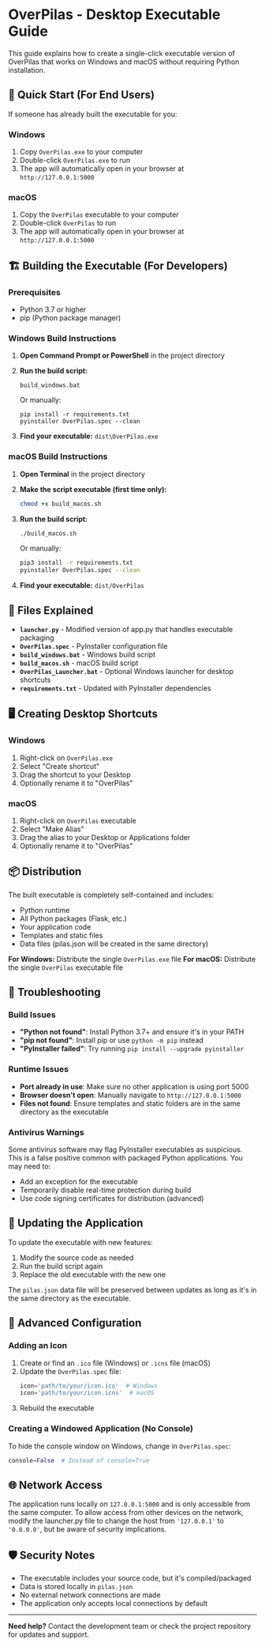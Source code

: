 # OverPilas - Desktop Executable Guide

This guide explains how to create a single-click executable version of OverPilas that works on Windows and macOS without requiring Python installation.

## 🚀 Quick Start (For End Users)

If someone has already built the executable for you:

### Windows
1. Copy `OverPilas.exe` to your computer
2. Double-click `OverPilas.exe` to run
3. The app will automatically open in your browser at `http://127.0.0.1:5000`

### macOS
1. Copy the `OverPilas` executable to your computer
2. Double-click `OverPilas` to run
3. The app will automatically open in your browser at `http://127.0.0.1:5000`

## 🏗️ Building the Executable (For Developers)

### Prerequisites
- Python 3.7 or higher
- pip (Python package manager)

### Windows Build Instructions

1. **Open Command Prompt or PowerShell** in the project directory
2. **Run the build script:**
   ```batch
   build_windows.bat
   ```
   
   Or manually:
   ```batch
   pip install -r requirements.txt
   pyinstaller OverPilas.spec --clean
   ```

3. **Find your executable:** `dist\OverPilas.exe`

### macOS Build Instructions

1. **Open Terminal** in the project directory
2. **Make the script executable (first time only):**
   ```bash
   chmod +x build_macos.sh
   ```
3. **Run the build script:**
   ```bash
   ./build_macos.sh
   ```
   
   Or manually:
   ```bash
   pip3 install -r requirements.txt
   pyinstaller OverPilas.spec --clean
   ```

4. **Find your executable:** `dist/OverPilas`

## 📁 Files Explained

- **`launcher.py`** - Modified version of app.py that handles executable packaging
- **`OverPilas.spec`** - PyInstaller configuration file
- **`build_windows.bat`** - Windows build script
- **`build_macos.sh`** - macOS build script
- **`OverPilas_Launcher.bat`** - Optional Windows launcher for desktop shortcuts
- **`requirements.txt`** - Updated with PyInstaller dependencies

## 🖥️ Creating Desktop Shortcuts

### Windows
1. Right-click on `OverPilas.exe`
2. Select "Create shortcut"
3. Drag the shortcut to your Desktop
4. Optionally rename it to "OverPilas"

### macOS
1. Right-click on `OverPilas` executable
2. Select "Make Alias"
3. Drag the alias to your Desktop or Applications folder
4. Optionally rename it to "OverPilas"

## 📦 Distribution

The built executable is completely self-contained and includes:
- Python runtime
- All Python packages (Flask, etc.)
- Your application code
- Templates and static files
- Data files (pilas.json will be created in the same directory)

**For Windows:** Distribute the single `OverPilas.exe` file
**For macOS:** Distribute the single `OverPilas` executable file

## 🔧 Troubleshooting

### Build Issues
- **"Python not found"**: Install Python 3.7+ and ensure it's in your PATH
- **"pip not found"**: Install pip or use `python -m pip` instead
- **"PyInstaller failed"**: Try running `pip install --upgrade pyinstaller`

### Runtime Issues
- **Port already in use**: Make sure no other application is using port 5000
- **Browser doesn't open**: Manually navigate to `http://127.0.0.1:5000`
- **Files not found**: Ensure templates and static folders are in the same directory as the executable

### Antivirus Warnings
Some antivirus software may flag PyInstaller executables as suspicious. This is a false positive common with packaged Python applications. You may need to:
- Add an exception for the executable
- Temporarily disable real-time protection during build
- Use code signing certificates for distribution (advanced)

## 🔄 Updating the Application

To update the executable with new features:
1. Modify the source code as needed
2. Run the build script again
3. Replace the old executable with the new one

The `pilas.json` data file will be preserved between updates as long as it's in the same directory as the executable.

## 📝 Advanced Configuration

### Adding an Icon
1. Create or find an `.ico` file (Windows) or `.icns` file (macOS)
2. Update the `OverPilas.spec` file:
   ```python
   icon='path/to/your/icon.ico'  # Windows
   icon='path/to/your/icon.icns'  # macOS
   ```
3. Rebuild the executable

### Creating a Windowed Application (No Console)
To hide the console window on Windows, change in `OverPilas.spec`:
```python
console=False  # Instead of console=True
```

## 🌐 Network Access

The application runs locally on `127.0.0.1:5000` and is only accessible from the same computer. To allow access from other devices on the network, modify the launcher.py file to change the host from `'127.0.0.1'` to `'0.0.0.0'`, but be aware of security implications.

## 🛡️ Security Notes

- The executable includes your source code, but it's compiled/packaged
- Data is stored locally in `pilas.json`
- No external network connections are made
- The application only accepts local connections by default

---

**Need help?** Contact the development team or check the project repository for updates and support.